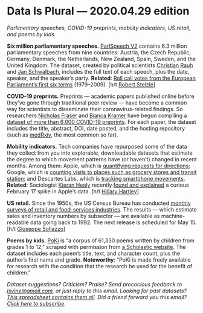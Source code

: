 Data Is Plural — 2020.04.29 edition
===================================

*Parlimentary speeches, COVID-19 preprints, mobility indicators, US retail, and poems by kids.*


__Six million parliamentary speeches.__ [ParlSpeech V2](https://dataverse.harvard.edu/dataset.xhtml?persistentId=doi:10.7910/DVN/L4OAKN) contains 6.3 million parliamentary speeches from nine countries: Austria, the Czech Republic, Germany, Denmark, the Netherlands, New Zealand, Spain, Sweden, and the United Kingdom. The dataset, created by political scientists [Christian Rauh](https://sites.google.com/site/christianrauh/) and [Jan Schwalbach](https://twitter.com/janschwalbach), includes the full text of each speech, plus the date, speaker, and the speaker’s party. __Related__: [Roll call votes from the European Parliament’s first six terms](http://personal.lse.ac.uk/hix/HixNouryRolandEPdata.HTM) (1979–2009). [h/t [Robert Stelzle](https://github.com/erikgahner/PolData/pull/5)]


__COVID-19 preprints.__ Preprints — academic papers published online before they’ve gone through traditional peer review — have become a common way for scientists to disseminate their coronavirus-related findings. So researchers [Nicholas Fraser](https://orcid.org/0000-0002-7582-6339) and [Bianca Kramer](https://orcid.org/0000-0002-5965-6560) have begun compiling a [dataset of more than 6,000 COVID-19 preprints](https://github.com/nicholasmfraser/covid19_preprints). For each paper, the dataset includes the title, abstract, DOI, date posted, and the hosting repository (such as [medRxiv](https://www.medrxiv.org/), the most common so far).


__Mobility indicators.__ Tech companies have repurposed some of the data they collect from you into explorable, downloadable datasets that estimate the degree to which movement patterns have (or haven’t) changed in recent months. Among them: Apple, which is [quantifying requests for directions](https://www.apple.com/covid19/mobility); Google, which is [counting visits to places such as grocery stores and transit station](https://www.google.com/covid19/mobility/); and Descartes Labs, which is [tracking smartphone movements](https://github.com/descarteslabs/DL-COVID-19). __Related__: Sociologist [Kieran Healy](https://kieranhealy.org/about/) recently [found and explained](https://kieranhealy.org/blog/archives/2020/04/23/apples-covid-mobility-data/) a curious February 17 spike in Apple’s data. [h/t [Hillary Hartley](https://mobile.twitter.com/hillary/status/1250130170029248512)]


__US retail.__ Since the 1950s, the US Census Bureau has conducted [monthly surveys of retail and food-services industries](https://www.census.gov/retail/index.html). The results — which estimate sales and inventory numbers by subsector — are available as machine-readable data going back to 1992. The next release is scheduled for May 15. [h/t [Giuseppe Sollazzo](https://mailchi.mp/b13add45c669/preview-222-in-other-news-3862701)]


__Poems by kids.__ [PoKi](https://github.com/whipson/PoKi-Poems-by-Kids) is “a corpus of 61,330 poems written by children from grades 1 to 12,” scraped with permission from [a Scholastic website](http://web.archive.org/web/20191025052907/teacher.scholastic.com/writewit/poetry/jack_readall.asp). The dataset includes each poem’s title, text, and character count, plus the author’s first name and grade. __Noteworthy__: “PoKi is made freely available for research with the condition that the research be used for the benefit of children.”


*Dataset suggestions? Criticism? Praise? Send precocious feedback to jsvine@gmail.com, or just reply to this email. Looking for past datasets? [This spreadsheet contains them all](https://docs.google.com/spreadsheets/d/1wZhPLMCHKJvwOkP4juclhjFgqIY8fQFMemwKL2c64vk). Did a friend forward you this email? [Click here to subscribe](https://tinyletter.com/data-is-plural).*